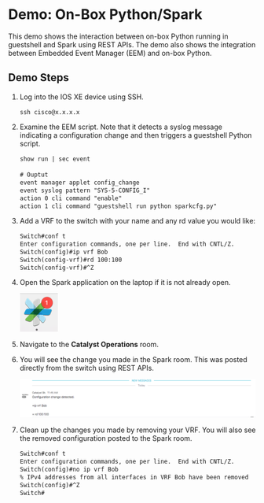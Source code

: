 # Demo:  On-Box Python/Spark

This demo shows the interaction between on-box Python running in guestshell and Spark using REST APIs.  The demo also shows the integration between Embedded Event Manager (EEM) and on-box Python.

##  Demo Steps

1.  Log into the IOS XE device using SSH.

		ssh cisco@x.x.x.x
		
1.  Examine the EEM script.  Note that it detects a syslog message indicating a configuration change and then triggers a guestshell Python script.
		
		show run | sec event
		
		# Ouptut
		event manager applet config_change
		event syslog pattern "SYS-5-CONFIG_I"
		action 0 cli command "enable"
		action 1 cli command "guestshell run python sparkcfg.py"
		
1.  Add a VRF to the switch with your name and any rd value you would like:
	
		Switch#conf t
		Enter configuration commands, one per line.  End with CNTL/Z.
		Switch(config)#ip vrf Bob
		Switch(config-vrf)#rd 100:100
		Switch(config-vrf)#^Z
		
1.  Open the Spark application on the laptop if it is not already open.

	![Link](sparkicon.png)

1.  Navigate to the **Catalyst Operations** room.

1.  You will see the change you made in the Spark room.  This was posted directly from the switch using REST APIs.

	![Link](sparkbot.png)
	
1.  Clean up the changes you made by removing your VRF.  You will also see the removed configuration posted to the Spark room.

		Switch#conf t
		Enter configuration commands, one per line.  End with CNTL/Z.
		Switch(config)#no ip vrf Bob
		% IPv4 addresses from all interfaces in VRF Bob have been removed
		Switch(config)#^Z
		Switch#